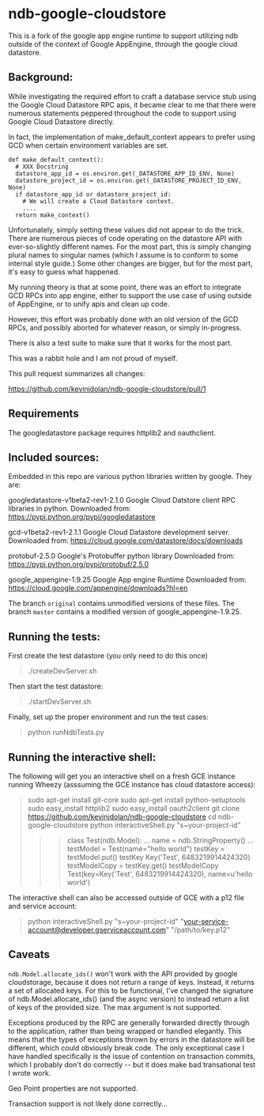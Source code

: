 # ndb-google-cloudstore

This is a fork of the google app engine runtime to support utilizing ndb outside of 
the context of Google AppEngine, through the google cloud datastore.

## Background:

While investigating the required effort to craft a database service stub using
the Google Cloud Datastore RPC apis, it became clear to me that there were numerous
statements peppered throughout the code to support using Google Cloud Datastore
directly.

In fact, the implementation of make_default_context appears to prefer using GCD
when certain environment variables are set.

```
def make_default_context():
  # XXX Docstring
  datastore_app_id = os.environ.get(_DATASTORE_APP_ID_ENV, None)
  datastore_project_id = os.environ.get(_DATASTORE_PROJECT_ID_ENV, None)
  if datastore_app_id or datastore_project_id:
    # We will create a Cloud Datastore context.
    ....
  return make_context()
```

Unfortunately, simply setting these values did not appear to do the trick. There
are numerous pieces of code operating on the datastore API with ever-so-slightly
different names. For the most part, this is simply changing plural names to
singular names (which I assume is to conform to some internal style guide.) Some
other changes are bigger, but for the most part, it's easy to guess what happened.

My running theory is that at some point, there was an effort to integrate GCD
RPCs into app engine, either to support the use case of using outside of AppEngine,
or to unify apis and clean up code.

However, this effort was probably done with an old version of the GCD RPCs, and 
possibly aborted for whatever reason, or simply in-progress.

There is also a test suite to make sure that it works for the most part.

This was a rabbit hole and I am not proud of myself.

This pull request summarizes all changes:

https://github.com/kevinjdolan/ndb-google-cloudstore/pull/1

## Requirements

The googledatastore package requires httplib2 and oauthclient.

## Included sources:

Embedded in this repo are various python libraries written by google. They are:

googledatastore-v1beta2-rev1-2.1.0
Google Cloud Datstore client RPC libraries in python.
Downloaded from: https://pypi.python.org/pypi/googledatastore

gcd-v1beta2-rev1-2.1.1
Google Cloud Datastore development server.
Downloaded from: https://cloud.google.com/datastore/docs/downloads

protobuf-2.5.0
Google's Protobuffer python library
Downloaded from: https://pypi.python.org/pypi/protobuf/2.5.0

google_appengine-1.9.25
Google App engine Runtime
Downloaded from: https://cloud.google.com/appengine/downloads?hl=en

The branch `original` contains unmodified versions of these files. 
The branch `master` contains a modified version of google_appengine-1.9.25.

## Running the tests:

First create the test datastore (you only need to do this once)

> ./createDevServer.sh

Then start the test datastore:

> ./startDevServer.sh

Finally, set up the proper environment and run the test cases:

> python runNdbTests.py

## Running the interactive shell:

The following will get you an interactive shell on a fresh GCE instance
running Wheezy (asssuming the GCE instance has cloud datastore access):

> sudo apt-get install git-core
> sudo apt-get install python-setuptools
> sudo easy_install httplib2
> sudo easy_install oauth2client
> git clone https://github.com/kevinjdolan/ndb-google-cloudstore
> cd ndb-google-cloudstore
> python interactiveShell.py "s~your-project-id"
>>> class Test(ndb.Model):
...     name = ndb.StringProperty()
... 
>>> testModel = Test(name="hello world")
>>> testKey = testModel.put()
>>> testKey
Key('Test', 6483219914424320)
>>> testModelCopy = testKey.get()
>>> testModelCopy
Test(key=Key('Test', 6483219914424320), name=u'hello world')

The interactive shell can also be accessed outside of GCE with a p12 file 
and service account:

> python interactiveShell.py "s~your-project-id" "your-service-account@developer.gserviceaccount.com" "/path/to/key.p12"

## Caveats

`ndb.Model.allocate_ids()` won't work with the API provided by google cloudstorage,
because it does not return a range of keys. Instead, it returns a set of allocated
keys. For this to be functional, I've changed the signature of ndb.Model.allocate_ids() 
(and the async version) to instead return a list of keys of the provided size. 
The max argument is not supported.

Exceptions produced by the RPC are generally forwarded directly through to the 
application, rather than being wrapped or handled elegantly. This means that
the types of exceptions thrown by errors in the datastore will be different, which
could obviously break code. The only exceptional case I have handled specifically
is the issue of contention on transaction commits, which I probably don't do correctly --
but it does make bad transational test I wrote work.

Geo Point properties are not supported.

Transaction support is not likely done correctly...